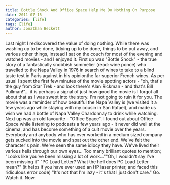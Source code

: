 ```yaml
---
title: Bottle Shock And Office Space Help Me Do Nothing On Purpose
date: 2011-07-15
categories: [life]
tags: [life]
author: Jonathan Beckett
---
```


Last night I rediscovered the value of doing nothing. While there was washing up to be done, tidying up to be done, things to be put away, and various other things, instead I sat on the couch for most of the evening and watched movies - and I enjoyed it. First up was "Bottle Shock" - the true story of a fantastically snobbish sommelier (read: wine ponce) who travelled to the Napa Valley in 1976 in search of wines to take to a blind taste test in Paris against in his opinionthe far superior French wines. As per usual I spent the first few minutes of the movie spotting actors - "oh, that's the guy from Star Trek - and look there's Alan Rickman - and that's Bill Pullman!"... it is perhaps a signal of just how good the movie is I forgot all about that as I was swept into the story. I'm not going to ruin it for you. The movie was a reminder of how beautiful the Napa Valley is (we visited it a few years ago while staying with my cousin in San Rafael), and made us wish we had a bottle of Napa Valley Chardonnay to drink while watching. Next up was an old favourite - "Office Space". I found out about Office Space while listening to podcasts a few years ago - it never did well at the cinema, and has become something of a cult movie over the years. Everybody and anybody who has ever worked in a medium sized company gets sucked into the movie and spat out the other end. We've felt the character's pain. We've seen the same idiocy they have. We've lived their various hells through our own eyes... Too many brilliant quotes to mention; "Looks like you've been missing a lot of work...""Oh, I wouldn't say I've been missing it" "PC Load Letter? What the hell does PC Load Letter mean?" (it helps if you have ever used an HP laser printer, and faced this ridiculous error code) "It's not that I'm lazy - it's that I just don't care." Go. Watch it. Now.